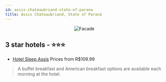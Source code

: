 ```yaml
---
id: assis-chateaubriand-state-of-parana
title: Assis Chateaubriand, State of Paraná
---
```


<center><img src="https://static.hotelurbano.com/reservas/prod0/18/18413/5e66ae38f1b46_hotel-sleep-assis.jpg" alt="Facade" /></center>


##  3 star hotels - ⭐️⭐️⭐️

-    [Hotel Sleep Assis](https://us.hurb.com/hotels/assis-chateaubriand/hotel-sleep-assis-18413?cmp=18055) Prices from R$109.99
   > A buffet breakfast and American breakfast options are available each morning at the hotel.
